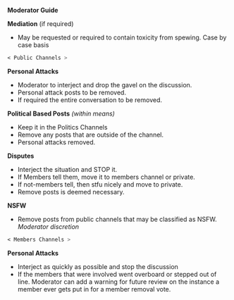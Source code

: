 **Moderator Guide**

**Mediation** (if required)
- May be requested or required to contain toxicity from spewing.  Case by case basis

```css
< Public Channels >
```

**Personal Attacks**
- Moderator to interject and drop the gavel on the discussion.
- Personal attack posts to be removed.
- If required the entire conversation to be removed.

**Political Based Posts** *(within means)*
- Keep it in the Politics Channels
- Remove any posts that are outside of the channel.
- Personal attacks removed.

**Disputes**
- Interject the situation and STOP it.
- If Members tell them, move it to members channel or private.
- If not-members tell, then stfu nicely and move to private.
- Remove posts is deemed necessary.

**NSFW**
- Remove posts from public channels that may be classified as NSFW. *Moderator discretion*

```css
< Members Channels >
```

**Personal Attacks**
- Interject as quickly as possible and stop the discussion
- If the members that were involved went overboard or stepped out of line. Moderator can add a warning for future review on the instance a member ever gets put in for a member removal vote.